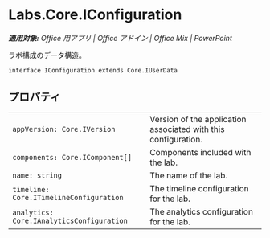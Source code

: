 
# <a name="labs.core.iconfiguration"></a>Labs.Core.IConfiguration

 _**適用対象:** Office 用アプリ | Office アドイン | Office Mix | PowerPoint_

ラボ構成のデータ構造。

```
interface IConfiguration extends Core.IUserData
```


## <a name="properties"></a>プロパティ


|||
|:-----|:-----|
| `appVersion: Core.IVersion`|Version of the application associated with this configuration.|
| `components: Core.IComponent[]`|Components included with the lab.|
| `name: string`|The name of the lab.|
| `timeline: Core.ITimelineConfiguration`|The timeline configuration for the lab.|
| `analytics: Core.IAnalyticsConfiguration`|The analytics configuration for the lab.|
